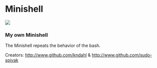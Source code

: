 # Minishell

![](shell.gif)

### My own Minishell
The Minishell repeats the behavior of the bash.

Creators:
http://www.github.com/kndahl & http://www.github.com/sudo-spivak
